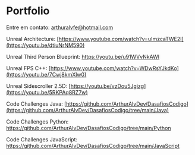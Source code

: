# Portfolio
Entre em contato: arthuralvfe@hotmail.com

Unreal Architecture: [https://www.youtube.com/watch?v=uImzcaTWE2I](https://youtu.be/dtiuNrNM590)

Unreal Third Person Blueprint: https://youtu.be/u91WVvNkAWI

Unreal FPS C++: [https://www.youtube.com/watch?v=WDwRsYJkdKo](https://youtu.be/7Cwj8kmXlw0)

Unreal Sidescroller 2.5D: [https://youtu.be/vzDou5Jgizg](https://youtu.be/5RKPAq8RZ7w)

Code Challenges Java: [https://github.com/ArthurAlvDev/DasafiosCodigo](https://github.com/ArthurAlvDev/DasafiosCodigo/tree/main/Java)

Code Challenges Python: https://github.com/ArthurAlvDev/DasafiosCodigo/tree/main/Python

Code Challenges JavaScript: https://github.com/ArthurAlvDev/DasafiosCodigo/tree/main/JavaScript
